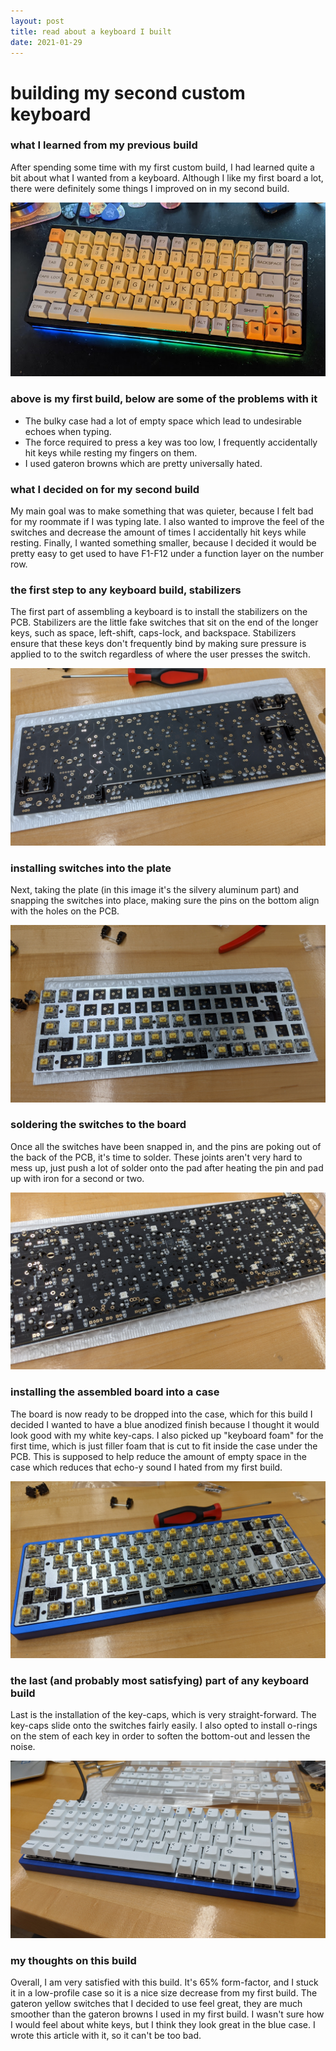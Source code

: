 ```yaml
---
layout: post
title: read about a keyboard I built
date: 2021-01-29
---
```

# building my second custom keyboard
### what I learned from my previous build

After spending some time with my first custom build, I had learned quite a bit about what I wanted from a keyboard. Although I like my first board a lot, there were definitely some things I improved on in my second build.

![A keyboard roughly 75% the normal size of a keyboard, sitting on a desk. It has a band of light emanating from the bottom.](/assets/keyboard0.jpg "my first custom mechanical keyboard")

### above is my first build, below are some of the problems with it
- The bulky case had a lot of empty space which lead to undesirable echoes when typing.
- The force required to press a key was too low, I frequently accidentally hit keys while resting my fingers on them.
- I used gateron browns which are pretty universally hated.

### what I decided on for my second build
My main goal was to make something that was quieter, because I felt bad for my roommate if I was typing late. I also wanted to improve the feel of the switches and decrease the amount of times I accidentally hit keys while resting. Finally, I wanted something smaller, because I decided it would be pretty easy to get used to have F1-F12 under a function layer on the number row.

### the first step to any keyboard build, stabilizers
The first part of assembling a keyboard is to install the stabilizers on the PCB. Stabilizers are the little fake switches that sit on the end of the longer keys, such as space, left-shift, caps-lock, and backspace. Stabilizers ensure that these keys don't frequently bind by making sure pressure is applied to to the switch regardless of where the user presses the switch.

![A printed circuit board sitting on a desk. It has small plastic and wire components installed, called stabilizers.'](/assets/keyboard2.jpg "the skeleton of a keyboard")

### installing switches into the plate
Next, taking the plate (in this image it's the silvery aluminum part) and snapping the switches into place, making sure the pins on the bottom align with the holes on the PCB.

![A partially assembled keyboard, sitting on a desk. The circuit board and switches are completely exposed, and it has no case.](/assets/keyboard4.jpg "it's starting to look like a keyboard")

### soldering the switches to the board
Once all the switches have been snapped in, and the pins are poking out of the back of the PCB, it's time to solder. These joints aren't very hard to mess up, just push a lot of solder onto the pad after heating the pin and pad up with iron for a second or two.

![A closeup of the PCB, after all the switches have been soldered into place.](/assets/keyboard5.jpg "rate my solder joints")

### installing the assembled board into a case
The board is now ready to be dropped into the case, which for this build I decided I wanted to have a blue anodized finish because I thought it would look good with my white key-caps. I also picked up "keyboard foam" for the first time, which is just filler foam that is cut to fit inside the case under the PCB. This is supposed to help reduce the amount of empty space in the case which reduces that echo-y sound I hated from my first build.

![The assembled board, fit snugly into the case. The switches are still exposed.](/assets/keyboard8.jpg "like a glove")

### the last (and probably most satisfying) part of any keyboard build
Last is the installation of the key-caps, which is very straight-forward. The key-caps slide onto the switches fairly easily. I also opted to install o-rings on the stem of each key in order to soften the bottom-out and lessen the noise.

![The keyboard, fully assembled. It has a blue case, white keys and black legends.](/assets/keyboard9.jpg "a really pretty keyboard")

### my thoughts on this build
Overall, I am very satisfied with this build. It's 65% form-factor, and I stuck it in a low-profile case so it is a nice size decrease from my first build. The gateron yellow switches that I decided to use feel great, they are much smoother than the gateron browns I used in my first build. I wasn't sure how I would feel about white keys, but I think they look great in the blue case. I wrote this article with it, so it can't be too bad.